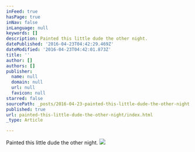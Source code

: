 ```yaml
---
inFeed: true
hasPage: true
inNav: false
inLanguage: null
keywords: []
description: Painted this little dude the other night.
datePublished: '2016-04-23T04:42:29.469Z'
dateModified: '2016-04-23T04:42:01.873Z'
title: ''
author: []
authors: []
publisher:
  name: null
  domain: null
  url: null
  favicon: null
starred: false
sourcePath: _posts/2016-04-23-painted-this-little-dude-the-other-night.md
published: true
url: painted-this-little-dude-the-other-night/index.html
_type: Article

---
```

Painted this little dude the other night.
![](https://the-grid-user-content.s3-us-west-2.amazonaws.com/5a09724f-cfee-48c5-bb81-518508299c12.jpg)